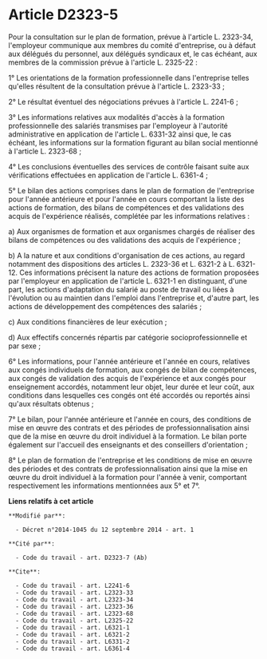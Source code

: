 # Article D2323-5

Pour la consultation sur le plan de formation, prévue à l'article L. 2323-34, l'employeur communique aux membres du comité
d'entreprise, ou à défaut aux délégués du personnel, aux délégués syndicaux et, le cas échéant, aux membres de la commission
prévue à l'article L. 2325-22 : 

1° Les orientations de la formation professionnelle dans l'entreprise telles qu'elles résultent de la consultation prévue à
l'article L. 2323-33 ; 

2° Le résultat éventuel des négociations prévues à l'article L. 2241-6 ; 

3° Les informations relatives aux modalités d'accès à la formation professionnelle des salariés transmises par l'employeur à
l'autorité administrative en application de l'article L. 6331-32 ainsi que, le cas échéant, les informations sur la formation
figurant au bilan social mentionné à l'article L. 2323-68 ; 

4° Les conclusions éventuelles des services de contrôle faisant suite aux vérifications effectuées en application de
l'article L. 6361-4 ; 

5° Le bilan des actions comprises dans le plan de formation de l'entreprise pour l'année antérieure et pour l'année en cours
comportant la liste des actions de formation, des bilans de compétences et des validations des acquis de l'expérience
réalisés, complétée par les informations relatives : 

a) Aux organismes de formation et aux organismes chargés de réaliser des bilans de compétences ou des validations des acquis
de l'expérience ; 

b) A la nature et aux conditions d'organisation de ces actions, au regard notamment des dispositions des articles L. 2323-36
et L. 6321-2 à L. 6321-12. Ces informations précisent la nature des actions de formation proposées par l'employeur en
application de l'article L. 6321-1 en distinguant, d'une part, les actions d'adaptation du salarié au poste de travail ou
liées à l'évolution ou au maintien dans l'emploi dans l'entreprise et, d'autre part, les actions de développement des
compétences des salariés ; 

c) Aux conditions financières de leur exécution ; 

d) Aux effectifs concernés répartis par catégorie socioprofessionnelle et par sexe ; 

6° Les informations, pour l'année antérieure et l'année en cours, relatives aux congés individuels de formation, aux congés
de bilan de compétences, aux congés de validation des acquis de l'expérience et aux congés pour enseignement accordés,
notamment leur objet, leur durée et leur coût, aux conditions dans lesquelles ces congés ont été accordés ou reportés ainsi
qu'aux résultats obtenus ; 

7° Le bilan, pour l'année antérieure et l'année en cours, des conditions de mise en œuvre des contrats et des périodes de
professionnalisation ainsi que de la mise en œuvre du droit individuel à la formation. Le bilan porte également sur l'accueil
des enseignants et des conseillers d'orientation ; 

8° Le plan de formation de l'entreprise et les conditions de mise en œuvre des périodes et des contrats de
professionnalisation ainsi que la mise en œuvre du droit individuel à la formation pour l'année à venir, comportant
respectivement les informations mentionnées aux 5° et 7°.

**Liens relatifs à cet article**

	**Modifié par**:

	  - Décret n°2014-1045 du 12 septembre 2014 - art. 1

	**Cité par**:

	  - Code du travail - art. D2323-7 (Ab)

	**Cite**:

	  - Code du travail - art. L2241-6
	  - Code du travail - art. L2323-33
	  - Code du travail - art. L2323-34
	  - Code du travail - art. L2323-36
	  - Code du travail - art. L2323-68
	  - Code du travail - art. L2325-22
	  - Code du travail - art. L6321-1
	  - Code du travail - art. L6321-2
	  - Code du travail - art. L6331-2
	  - Code du travail - art. L6361-4

